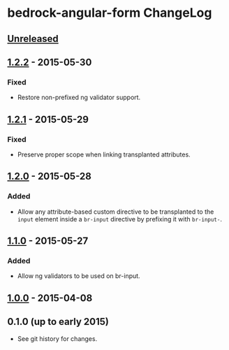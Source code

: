# bedrock-angular-form ChangeLog

## [Unreleased]

## [1.2.2] - 2015-05-30

### Fixed
- Restore non-prefixed ng validator support.

## [1.2.1] - 2015-05-29

### Fixed
- Preserve proper scope when linking transplanted attributes.

## [1.2.0] - 2015-05-28

### Added
- Allow any attribute-based custom directive to be transplanted to the
  `input` element inside a `br-input` directive by prefixing it with
  `br-input-`.

## [1.1.0] - 2015-05-27

### Added
- Allow ng validators to be used on br-input.

## [1.0.0] - 2015-04-08

## 0.1.0 (up to early 2015)

- See git history for changes.

[Unreleased]: https://github.com/digitalbazaar/bedrock-angular-form/compare/1.2.2...HEAD
[1.2.2]: https://github.com/digitalbazaar/bedrock-angular-form/compare/1.2.1...1.2.2
[1.2.1]: https://github.com/digitalbazaar/bedrock-angular-form/compare/1.2.0...1.2.1
[1.2.0]: https://github.com/digitalbazaar/bedrock-angular-form/compare/1.1.0...1.2.0
[1.1.0]: https://github.com/digitalbazaar/bedrock-angular-form/compare/1.0.0...1.1.0
[1.0.0]: https://github.com/digitalbazaar/bedrock-angular-form/compare/0.1.0...1.0.0
